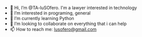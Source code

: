 - 👋 Hi, I’m @TA-luSOfero. I'm a lawyer interested in technology 
- 👀 I’m interested in programing, general
- 🌱 I’m currently learning Python
- 💞️ I’m looking to collaborate on everything that i can help
- 📫 How to reach me: lusofero@gmail.com

<!---
TA-luSOfero/TA-luSOfero is a ✨ special ✨ repository because its `README.md` (this file) appears on your GitHub profile.
You can click the Preview link to take a look at your changes.
--->
